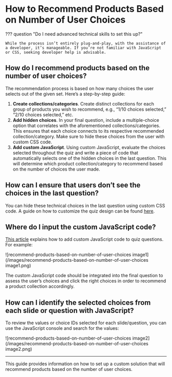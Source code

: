 
# How to Recommend Products Based on Number of User Choices

??? question "Do I need advanced technical skills to set this up?"

    While the process isn’t entirely plug-and-play, with the assistance of a developer, it’s manageable. If you’re not familiar with JavaScript or CSS, seeking developer help is advisable.

## How do I recommend products based on the number of user choices?

The recommendation process is based on how many choices the user selects out of the given set. Here’s a step-by-step guide:

1. **Create collections/categories**. Create distinct collections for each group of products you wish to recommend, e.g., “1/10 choices selected,” “2/10 choices selected,” etc.
2. **Add hidden choices**. In your final question, include a multiple-choice option that correlates with the aforementioned collections/categories. This ensures that each choice connects to its respective recommended collection/category. Make sure to hide these choices from the user with custom CSS code.
3. **Add custom JavaScript**. Using custom JavaScript, evaluate the choices selected throughout the quiz and write a piece of code that automatically selects one of the hidden choices in the last question. This will determine which product collection/category to recommend based on the number of choices the user made.

## How can I ensure that users don’t see the choices in the last question?

You can hide these technical choices in the last question using custom CSS code. A guide on how to customize the quiz design can be found [here](https://docs.revenuehunt.com/how-to-guides/customize-quiz-design/).

## Where do I input the custom JavaScript code?

[This article](https://docs.revenuehunt.com/how-to-guides/add-javascript/) explains how to add custom JavaScript code to quiz questions. For example:

![recommend-products-based-on-number-of-user-choices image1](/images/recommend-products-based-on-number-of-user-choices image1.png)

The custom JavaScript code should be integrated into the final question to assess the user’s choices and click the right choices in order to recommend a product collection accordingly.

## How can I identify the selected choices from each slide or question with JavaScript?

To review the values or choice IDs selected for each slide/question, you can use the JavaScript console and search for the values:

![recommend-products-based-on-number-of-user-choices image2](/images/recommend-products-based-on-number-of-user-choices image2.png)

---
This guide provides information on how to set up a custom solution that will recommend products based on the number of user choices.
